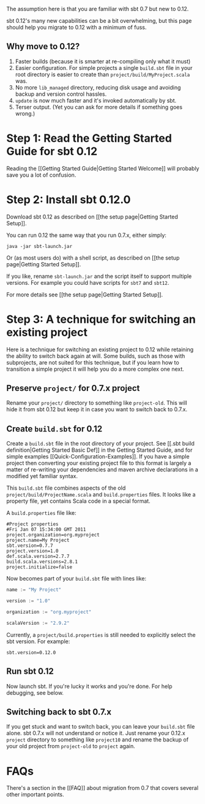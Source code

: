 The assumption here is that you are familiar with sbt 0.7 but new to 0.12.

sbt 0.12's many new capabilities can be a bit overwhelming, but this page should help you migrate to 0.12 with a minimum of fuss.

## Why move to 0.12?

 1. Faster builds (because it is smarter at re-compiling only what it must)
 1. Easier configuration.  For simple projects a single `build.sbt` file in your root directory is easier to create than `project/build/MyProject.scala` was.
 1. No more `lib_managed` directory, reducing disk usage and avoiding backup and version control hassles.
 1. `update` is now much faster and it's invoked automatically by sbt.
 1. Terser output. (Yet you can ask for more details if something goes wrong.)

# Step 1: Read the Getting Started Guide for sbt 0.12

Reading the [[Getting Started Guide|Getting Started Welcome]] will
probably save you a lot of confusion.

# Step 2: Install sbt 0.12.0

Download sbt 0.12 as described on [[the setup page|Getting Started Setup]].

You can run 0.12 the same way that you run 0.7.x, either simply:

    java -jar sbt-launch.jar

Or (as most users do) with a shell script, as described on
[[the setup page|Getting Started Setup]].

If you like, rename `sbt-launch.jar` and the script itself to
support multiple versions. For example you could have scripts for
`sbt7` and `sbt12`.

For more details see [[the setup page|Getting Started Setup]].

# Step 3: A technique for switching an existing project

Here is a technique for switching an existing project to 0.12 while retaining the ability to switch back again at will.  Some builds, such as those with subprojects, are not suited for this technique, but if you learn how to transition a simple project it will help you do a more complex one next.

## Preserve `project/` for 0.7.x project

Rename your `project/` directory to something like `project-old`.  This will hide it from sbt 0.12 but keep it in case you want to switch back to 0.7.x.

## Create `build.sbt` for 0.12

Create a `build.sbt` file in the root directory of your
project. See [[.sbt build definition|Getting Started Basic Def]]
in the Getting Started Guide, and for simple examples [[Quick-Configuration-Examples]]. If you have a simple project then converting your existing project file to this format is largely a matter of re-writing your dependencies and maven archive declarations in a modified yet familiar syntax.

This `build.sbt` file combines aspects of the old `project/build/ProjectName.scala` and `build.properties` files.  It looks like a property file, yet contains Scala code in a special format.

A `build.properties` file like:

    #Project properties
    #Fri Jan 07 15:34:00 GMT 2011
    project.organization=org.myproject
    project.name=My Project
    sbt.version=0.7.7
    project.version=1.0
    def.scala.version=2.7.7
    build.scala.versions=2.8.1
    project.initialize=false

Now becomes part of your `build.sbt` file with lines like:

```scala
name := "My Project"

version := "1.0"

organization := "org.myproject"

scalaVersion := "2.9.2"
```

Currently, a `project/build.properties` is still needed to explicitly select the sbt version.  For example:

```text
sbt.version=0.12.0
```

## Run sbt 0.12

Now launch sbt.  If you're lucky it works and you're done.  For help debugging, see below.

## Switching back to sbt 0.7.x

If you get stuck and want to switch back, you can leave your `build.sbt` file alone. sbt 0.7.x will not understand or notice it. Just rename your 0.12.x `project` directory to something like `project10` and rename the backup of your old project from `project-old` to `project` again.

# FAQs

There's a section in the [[FAQ]] about migration from 0.7 that
covers several other important points.
